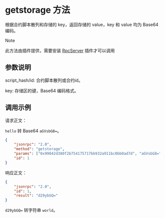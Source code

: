 # getstorage 方法

根据合约脚本散列和存储的 key，返回存储的 value，key 和 value 均为 Base64 编码。
> [!Note]
>
> 此方法由插件提供，需要安装 [RpcServer](https://github.com/neo-project/neo-modules/releases) 插件才可以调用

## 参数说明

script_hash/id: 合约脚本散列或合约id。

key: 存储区的键，Base64 编码格式。

## 调用示例

请求正文：

`hello` 转 Base64 `aGVsbG8=`。

```json
{
    "jsonrpc": "2.0",
    "method": "getstorage",
    "params": ["0x99042d380f2b754175717bb932a911bc0bb0ad7d", "aGVsbG8="],
    "id": 1
}
```

响应正文：

```json
{
    "jsonrpc": "2.0",
    "id": 1,
    "result": "d29ybGQ="
}
```

`d29ybGQ=` 转字符串 `world`。